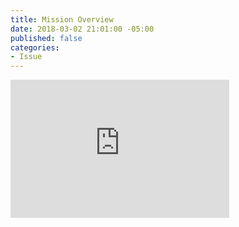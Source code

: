 ```yaml
---
title: Mission Overview
date: 2018-03-02 21:01:00 -05:00
published: false
categories:
- Issue
---
```


<iframe src="https://onedrive.live.com/embed?cid=D21D2B1E88683B0A&amp;resid=D21D2B1E88683B0A%21129&amp;authkey=AOJaKPrb7upTXZs&amp;em=2&amp;wdAr=1.7777777777777777" width="350px" height="221px" frameborder="0">This is an embedded <a target="_blank" href="https://office.com">Microsoft Office</a> presentation, powered by <a target="_blank" href="https://office.com/webapps">Office Online</a>.</iframe>